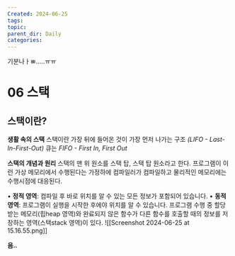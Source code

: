 ```yaml
---
Created: 2024-06-25
tags: 
topic: 
parent_dir: Daily
categories:
---
```

기분나ㅏㅃ.....ㅠㅠ


# 06 스택
## 스택이란?
**생활 속의 스택**
스택이란 가장 뒤에 들어온 것이 가장 먼저 나가는 구조 *(LIFO - Last-In-First-Out)*
큐는 *FIFO - First In, First Out*

**스택의 개념과 원리**
스택의 맨 위 원소를 스택 탑, 스택 탑 원소라고 한다. 
프로그램이 이런 가상 메모리에서 수행된다는 가정하에 컴파일러가 컴파일하고 물리적인 메모리에는 수행시점에 대응된다. 

• **정적 영역**: 컴파일 후 바로 위치를 알 수 있는 모든 정보가 포함되어 있습니다.
• **동적 영역**: 프로그램이 실행을 시작한 후에야 위치를 알 수 있습니다. 프로그램 수행 중 할당받는 메모리(힙heap 영역)와 완료되지 않은 함수가 다른 함수를 호출할 때의 정보를 저장하는 영역(스택stack 영역)이 있다. 
![[Screenshot 2024-06-25 at 15.16.55.png]]


**음..**

